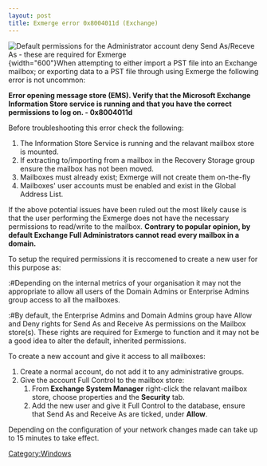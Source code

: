 ```yaml
---
layout: post 
title: Exmerge error 0x8004011d (Exchange)
---
```


![Default permissions for the Administrator account deny Send As/Receve
As - these are required for
Exmerge](Exmerge_error.JPG "fig:Default permissions for the Administrator account deny Send As/Receve As - these are required for Exmerge"){width="600"}When
attempting to either import a PST file into an Exchange mailbox; or
exporting data to a PST file through using Exmerge the following error
is not uncommon:

**Error opening message store (EMS). Verify that the Microsoft Exchange
Information Store service is running and that you have the correct
permissions to log on. - 0x8004011d**

Before troubleshooting this error check the following:

1.  The Information Store Service is running and the relavant mailbox
    store is mounted.
2.  If extracting to/importing from a mailbox in the Recovery Storage
    group ensure the mailbox has not been moved.
3.  Mailboxes must already exist; Exmerge will not create them
    on-the-fly
4.  Mailboxes\' user accounts must be enabled and exist in the Global
    Address List.

If the above potential issues have been ruled out the most likely cause
is that the user performing the Exmerge does not have the necessary
permissions to read/write to the mailbox. **Contrary to popular opinion,
by default Exchange Full Administrators cannot read every mailbox in a
domain.**

To setup the required permissions it is reccomened to create a new user
for this purpose as:

:\#Depending on the internal metrics of your organisation it may not the
appropriate to allow all users of the Domain Admins or Enterprise Admins
group access to all the mailboxes.

:\#By default, the Enterprise Admins and Domain Admins group have Allow
and Deny rights for Send As and Receive As permissions on the Mailbox
store(s). These rights are required for Exmerge to function and it may
not be a good idea to alter the default, inherited permissions.

To create a new account and give it access to all mailboxes:

1.  Create a normal account, do not add it to any administrative groups.
2.  Give the account Full Control to the mailbox store:
    1.  From **Exchange System Manager** right-click the relavant
        mailbox store, choose properties and the **Security** tab.
    2.  Add the new user and give it Full Control to the database,
        ensure that Send As and Receive As are ticked, under **Allow**.

Depending on the configuration of your network changes made can take up
to 15 minutes to take effect.

[Category:Windows](Category:Windows "wikilink")
